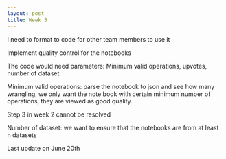 ```yaml
---
layout: post
title: Week 5
---
```

I need to format to code for other team members to use it

Implement quality control for the notebooks

The code would need parameters: Minimum valid operations, upvotes, number of dataset.



Minimum valid operations: parse the notebook to json and see how many wrangling, we only want the note book with certain minimum number of operations, they are viewed as good quality.

Step 3 in week 2 cannot be resolved

Number of dataset: we want to ensure that the notebooks are from at least n datasets

Last update on June 20th